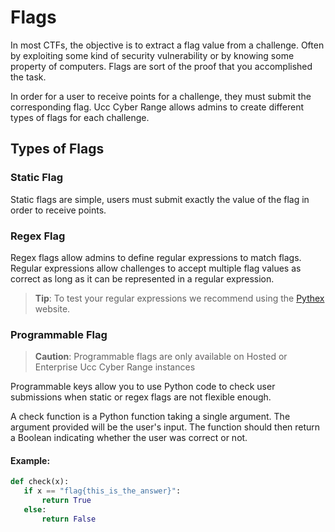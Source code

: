 # Flags

In most CTFs, the objective is to extract a flag value from a challenge. Often by exploiting some kind of security vulnerability or by knowing some property of computers. Flags are sort of the proof that you accomplished the task.

In order for a user to receive points for a challenge, they must submit the corresponding flag. Ucc Cyber Range allows admins to create different types of flags for each challenge.

## Types of Flags

### Static Flag
Static flags are simple, users must submit exactly the value of the flag in order to receive points.

### Regex Flag
Regex flags allow admins to define regular expressions to match flags. Regular expressions allow challenges to accept multiple flag values as correct as long as it can be represented in a regular expression.

> **Tip**: To test your regular expressions we recommend using the [Pythex](https://pythex.org/) website.

### Programmable Flag
> **Caution**: Programmable flags are only available on Hosted or Enterprise Ucc Cyber Range instances

Programmable keys allow you to use Python code to check user submissions when static or regex flags are not flexible enough.

A check function is a Python function taking a single argument. The argument provided will be the user's input. The function should then return a Boolean indicating whether the user was correct or not.

#### Example:
```python
def check(x):
   if x == "flag{this_is_the_answer}":
       return True
   else:
       return False